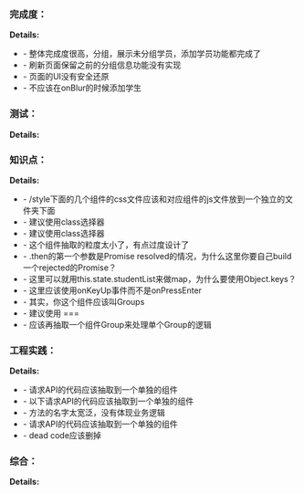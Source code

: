 ### 完成度：


__Details:__

- \- 整体完成度很高，分组，展示未分组学员，添加学员功能都完成了
- \- 刷新页面保留之前的分组信息功能没有实现
- \- 页面的UI没有安全还原
- \- 不应该在onBlur的时候添加学生

### 测试：


__Details:__



### 知识点：


__Details:__

- \- /style下面的几个组件的css文件应该和对应组件的js文件放到一个独立的文件夹下面
- \- 建议使用class选择器
- \- 建议使用class选择器
- \- 这个组件抽取的粒度太小了，有点过度设计了
- \- .then的第一个参数是Promise resolved的情况，为什么这里你要自己build一个rejected的Promise？
- \- 这里可以就用this.state.studentList来做map，为什么要使用Object.keys？
- \- 这里应该使用onKeyUp事件而不是onPressEnter
- \- 其实，你这个组件应该叫Groups
- \- 建议使用 ===
- \- 应该再抽取一个组件Group来处理单个Group的逻辑

### 工程实践：


__Details:__

- \- 请求API的代码应该抽取到一个单独的组件
- \- 以下请求API的代码应该抽取到一个单独的组件
- \- 方法的名字太宽泛，没有体现业务逻辑
- \- 请求API的代码应该抽取到一个单独的组件
- \- dead code应该删掉

### 综合：


__Details:__



